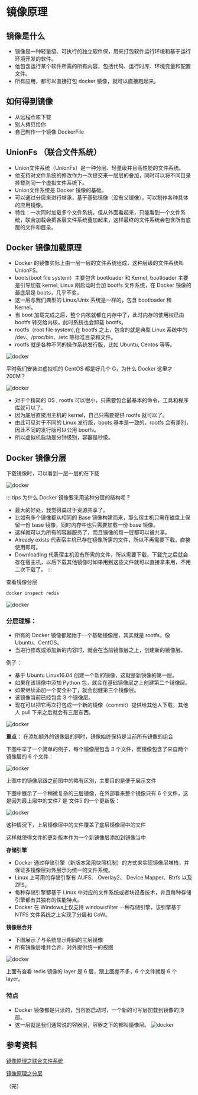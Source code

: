 # 镜像原理

## 镜像是什么

+ 镜像是一种轻量级、可执行的独立软件保，用来打包软件运行环境和基于运行环境开发的软件。
+ 他包含运行某个软件所需的所有内容，包括代码、运行时库、环境变量和配置文件。
+ 所有应用，都可以直接打包 docker 镜像，就可以直接跑起来。

## 如何得到镜像

+ 从远程仓库下载
+ 别人拷贝给你
+ 自己制作一个镜像 DockerFile


## UnionFs （联合文件系统）

+ Union文件系统（UnionFs）是一种分层、轻量级并且高性能的文件系统。
+ 他支持对文件系统的修改作为一次提交来一层层的叠加，同时可以将不同目录挂载到同一个虚拟文件系统下。
+ Union文件系统是 Docker 镜像的基础。
+ 可以通过分层来进行继承，基于基础镜像（没有父镜像），可以制作各种具体的应用镜像。
+ 特性：一次同时加载多个文件系统，但从外面看起来，只能看到一个文件系统，联合加载会把各层文件系统叠加起来，这样最终的文件系统会包含所有底层的文件和目录。


## Docker 镜像加载原理

+ Docker 的镜像实际上由一层一层的文件系统组成，这种层级的文件系统叫 UnionFS。
+ boots(boot file system）主要包含 bootloader 和 Kernel, bootloader 主要是引导加载 kernel, Linux 刚启动时会加 bootfs 文件系统，在 Docker 镜像的最底层是 boots，几乎不变。
+ 这一层与我们典型的 Linux/Unix 系统是一样的，包含 bootloader 和 Kernel。
+ 当 boot 加载完成之后，整个内核就都在内存中了，此时内存的使用权已由 bootfs 转交给内核，此时系统也会卸载 bootfs。
+ rootfs（root file system),在 bootfs 之上，包含的就是典型 Linux 系统中的 /dev、/proc/bin、/etc 等标准目录和文件。
+ rootfs 就是各种不同的操作系统发行版，比如 Ubuntu, Centos 等等。

![docker](./images/images-1.png)

平时我们安装进虚拟机的 CentOS 都是好几个 G，为什么 Docker 这里才 200M？

![docker](./images/images-2.png)

+ 对于个精简的 OS , rootfs 可以很小，只需要包合最基本的命令，工具和程序库就可以了。
+ 因为底层直接用主机的 kernel，自己只需要提供 rootfs 就可以了。
+ 由此可见对于不同的 Linux 发行版，boots 基本是一致的，rootfs 会有差別，因此不同的发行版可以公用 bootfs。
+ 所以虚拟机启动是分钟级别，容器是秒级。

## Docker 镜像分层

下载镜像时，可以看到一层一层的在下载

![docker](./images/images-3.png)

::: tips 为什么 Docker 镜像要采用这种分层的结构呢？
+ 最大的好处，我觉得莫过于资源共享了。
+ 比如有多个镜像都从相同的 Base 镜像构建而来，那么宿主机只需在磁盘上保留一份 base 镜像，同时内存中也只需要加载一份 base 镜像。
+ 这样就可以为所有的容器服务了，而且镜像的每一层都可以被共享。
+ Already exists 代表宿主机已存在镜像所需的文件，所以不再需要下载，直接使用即可。
+ Downloading 代表宿主机没有所需的文件，所以需要下载，下载完之后就会存在宿主机，以后下载其他镜像时如果用到这些文件就可以直接拿来用，不用二次下载了。
:::

查看镜像分层
```bash
docker inspect redis
```
![docker](./images/images-4.png)

### 分层理解：

+ 所有的 Docker 镜像都起始于一个基础镜像层，其实就是 rootfs，像 Ubuntu、CentOS。
+ 当进行修改或添加新的内容时，就会在当前镜像层之上，创建新的镜像层。

例子：
+ 基于 Ubuntu Linux16.04 创建一个新的镜像，这就是新镜像的第一层。
+ 如果在该镜像中添加 Python 包，就会在基础镜像层之上创建第二个镜像层。
+ 如果继续添加一个安全补丁，就会创健第三个镜像层。
+ 该镜像当前已经包含 3 个镜像层。
+ 现在可以把它再次打包成一个新的镜像（commit）提供给其他人下载，其他人 pull 下来之后就会有三层东西。

![docker](./images/images-5.png)

**重点**：
在添加额外的镜像层的同时，镜像始终保持是当前所有镜像的组合

下图中举了一个简单的例子，每个镜像层包含 3 个文件，而镜像包含了来自两个镜像层的 6 个文件：

![docker](./images/images-6.png)

上图中的镜像层跟之前图中的略有区別，主要目的是便于展示文件

下图中展示了一个稍微复杂的三层镜像，在外部看来整个镜像只有 6 个文件，这是因为最上层中的文件7 是 文件5 的一个更新版：

![docker](./images/images-7.png)

这种情況下，上层镜像层中的文件覆盖了底层镜像层中的文件

这样就使得文件的更新版本作为一个新镜像层添加到镜像当中

**存储引擎**

+ Docker 通过存储引擎（新版本采用快照机制）的方式来实现镜像层堆栈，并保证多镜像层对外展示为统一的文件系统。
+ Linux 上可用的存储引撃有 AUFS、 Overlay2、 Device Mapper、Btrfs 以及 ZFS。
+ 每种存储引擎都基于 Linux 中对应的文件系统或者块设备技术，井且每种存储引擎都有其独有的性能特点。
+ Docker 在 Windows上仅支持 windowsfilter 一种存储引擎，该引擎基于 NTFS 文件系统之上实现了分层和 CoW。

**镜像层合并**

+ 下图展示了与系统显示相同的三层镜像
+ 所有镜像层堆并合井，对外提供统一的视图

![docker](./images/images-9.png)

上面有查看 redis 镜像的 layer 是 6 层，跟上图差不多，6 个文件就是 6 个 layer。

### 特点

+ Docker 镜像都是只读的，当容器启动时，一个新的可写层加载到镜像的顶部。
+ 这一层就是我们通常说的容器层，容器之下的都叫镜像层。
![docker](./images/images-8.png)

## 参考资料

[镜像原理之联合文件系统](https://www.bilibili.com/video/BV1og4y1q7M4?p=18)

[镜像原理之分层](https://www.bilibili.com/video/BV1og4y1q7M4?p=18)

（完）